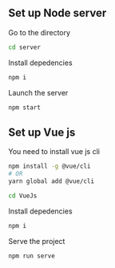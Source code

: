 ## Set up Node server

Go to the directory

```sh
cd server
```
Install depedencies
```sh
npm i
```
Launch the server
```sh
npm start
```

## Set up Vue js 

You need to install vue js cli 


```sh
npm install -g @vue/cli
# OR
yarn global add @vue/cli
```

```sh
cd VueJs
```
Install depedencies
```sh
npm i
```
Serve the project

```sh
npm run serve
```
